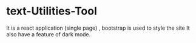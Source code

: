 # text-Utilities-Tool
It is a react application (single page) , bootstrap is used to style the site
It also have a feature of dark mode.
